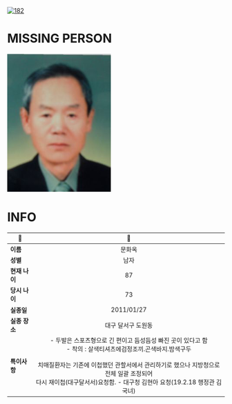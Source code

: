 [![182](https://img.shields.io/badge/%EC%8B%A4%EC%A2%85%EC%8B%A0%EA%B3%A0%EB%8A%94%20%EA%B5%AD%EB%B2%88%EC%97%86%EC%9D%B4-182-blue)](http://safe182.go.kr/index.do)

# MISSING PERSON

<img src="./missing_person.jpg">

# INFO

|🔑|💎|
|--|:--:|
|**이름**|문화옥|
|**성별**|남자|
|**현재 나이**|87|
|**당시 나이**|73|
|**실종일**|2011/01/27|
|**실종 장소**|대구 달서구 도원동 |
|**특이사항**|- 두발은 스포츠형으로 긴 편이고 듬성듬성 빠진 곳이 있다고 함</br>- 착의 : 살색티셔츠에검정조끼.곤색바지.밤색구두</br></br>치매질환자는 기존에 이첩했던 관할서에서 관리하기로 했으나 지방청으로 전체 일괄 조정되어 </br>다시 재이첩(대구달서서)요청함. - 대구청 김현아 요청(19.2.18 행정관 김국녀)|
